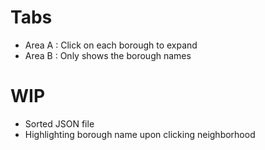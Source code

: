 # Tabs
- Area A : Click on each borough to expand 
- Area B : Only shows the borough names

# WIP
- Sorted JSON file
- Highlighting borough name upon clicking neighborhood 
